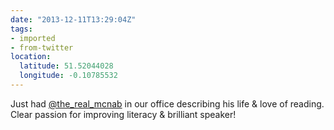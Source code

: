 ```yaml
---
date: "2013-12-11T13:29:04Z"
tags:
- imported
- from-twitter
location:
  latitude: 51.52044028
  longitude: -0.10785532
---
```

Just had [@the_real_mcnab](https://twitter.com/the_real_mcnab) in our office describing his life &amp; love of reading. Clear passion for improving literacy &amp; brilliant speaker\!
